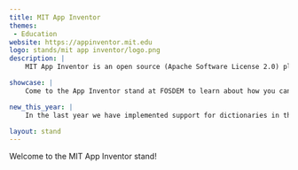 ```yaml
---
title: MIT App Inventor
themes:
 - Education
website: https://appinventor.mit.edu
logo: stands/mit app inventor/logo.png
description: |
    MIT App Inventor is an open source (Apache Software License 2.0) platform for anyone to build their own mobile apps. The MIT App Inventor project seeks to democratize software development by empowering all people, especially young people, to move from technology consumption to technology creation. Currently it targets Android with an iOS version in the works, and is used by over one million people worldwide every year. Recently, we introduced a suite of on-device machine learning extensions to allow people to learn about training and evaluating custom ML models without sending data to any third parties.

showcase: |
    Come to the App Inventor stand at FOSDEM to learn about how you can quickly build your own mobile apps, how you can contribute to the project, and how you can create and publish your own extensions for other developers. You can also talk with members of the current development team about how to contribute to App Inventor through Google Summer of Code. Join our worldwide community of developers to enable anyone to build a mobile app!

new_this_year: |
    In the last year we have implemented support for dictionaries in the App Inventor language. We have introduced support for newer Android APIs. These facilities make it easier to interoperate with JSON and XML data. We are also developing a feature called Visible Component Extensions, which will allow any developer to extend App Inventor's capabilities with custom views. We also recently introduced a suite of on-device machine learning extensions to allow people to learn about training and evaluating custom ML models without sending data to any third parties and have produced curricula for teachers to use to teach about artificial intelligence (http://appinventor.mit.edu/explore/ai-with-mit-app-inventor). These materials are freely available for anyone to use under the CC 4.0 BY-SA license. In 2020 we introduced improved support for using App Inventor for mobile development on Chromebooks. New this year is also a translation into Lithuanian.

layout: stand
---
```

Welcome to the MIT App Inventor stand!
